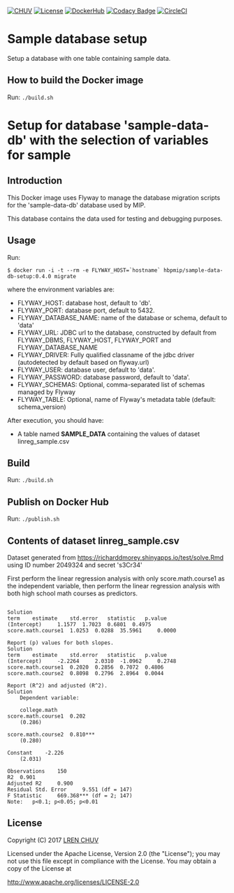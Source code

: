 [![CHUV](https://img.shields.io/badge/CHUV-LREN-AF4C64.svg)](https://www.unil.ch/lren/en/home.html) [![License](https://img.shields.io/badge/license-Apache--2.0-blue.svg)](https://github.com/LREN-CHUV/sample-data-db-setup/blob/master/LICENSE) [![DockerHub](https://img.shields.io/badge/docker-hbpmip%2Fdata--db--setup-008bb8.svg)](https://hub.docker.com/r/hbpmip/sample-data-db-setup/) [![Codacy Badge](https://api.codacy.com/project/badge/Grade/bb61058330e04b8196e4f991abcfbba4)](https://www.codacy.com/app/hbp-mip/sample-data-db-setup?utm_source=github.com&amp;utm_medium=referral&amp;utm_content=LREN-CHUV/sample-data-db-setup&amp;utm_campaign=Badge_Grade)
[![CircleCI](https://circleci.com/gh/LREN-CHUV/sample-data-db-setup.svg?style=svg)](https://circleci.com/gh/LREN-CHUV/sample-data-db-setup)


# Sample database setup

Setup a database with one table containing sample data.

## How to build the Docker image

Run: `./build.sh`

# Setup for database 'sample-data-db' with the selection of variables for sample

## Introduction

This Docker image uses Flyway to manage the database migration scripts for the 'sample-data-db' database used by MIP.

This database contains the data used for testing and debugging purposes.

## Usage

Run:

```console
$ docker run -i -t --rm -e FLYWAY_HOST=`hostname` hbpmip/sample-data-db-setup:0.4.0 migrate
```

where the environment variables are:

* FLYWAY_HOST: database host, default to 'db'.
* FLYWAY_PORT: database port, default to 5432.
* FLYWAY_DATABASE_NAME: name of the database or schema, default to 'data'
* FLYWAY_URL: JDBC url to the database, constructed by default from FLYWAY_DBMS, FLYWAY_HOST, FLYWAY_PORT and FLYWAY_DATABASE_NAME
* FLYWAY_DRIVER: Fully qualified classname of the jdbc driver (autodetected by default based on flyway.url)
* FLYWAY_USER: database user, default to 'data'.
* FLYWAY_PASSWORD: database password, default to 'data'.
* FLYWAY_SCHEMAS: Optional, comma-separated list of schemas managed by Flyway
* FLYWAY_TABLE: Optional, name of Flyway's metadata table (default: schema_version)

After execution, you should have:

* A table named **SAMPLE_DATA** containing the values of dataset linreg_sample.csv

## Build

Run: `./build.sh`

## Publish on Docker Hub

Run: `./publish.sh`

## Contents of dataset linreg_sample.csv

Dataset generated from https://richarddmorey.shinyapps.io/test/solve.Rmd using ID number 2049324 and secret 's3Cr34'

First perform the linear regression analysis with only score.math.course1 as the independent variable, then perform the linear regression analysis with both high school math courses as predictors.

```

Solution
term 	estimate 	std.error 	statistic 	p.value
(Intercept) 	1.1577 	1.7023 	0.6801 	0.4975
score.math.course1 	1.0253 	0.0288 	35.5961 	0.0000

Report (p) values for both slopes.
Solution
term 	estimate 	std.error 	statistic 	p.value
(Intercept) 	-2.2264 	2.0310 	-1.0962 	0.2748
score.math.course1 	0.2020 	0.2856 	0.7072 	0.4806
score.math.course2 	0.8098 	0.2796 	2.8964 	0.0044

Report (R^2) and adjusted (R^2).
Solution
	Dependent variable:

	college.math
score.math.course1 	0.202
	(0.286)

score.math.course2 	0.810***
	(0.280)

Constant 	-2.226
	(2.031)

Observations 	150
R2 	0.901
Adjusted R2 	0.900
Residual Std. Error 	9.551 (df = 147)
F Statistic 	669.368*** (df = 2; 147)
Note: 	p<0.1; p<0.05; p<0.01

```

## License

Copyright (C) 2017 [LREN CHUV](https://www.unil.ch/lren/en/home.html)

Licensed under the Apache License, Version 2.0 (the "License");
you may not use this file except in compliance with the License.
You may obtain a copy of the License at

http://www.apache.org/licenses/LICENSE-2.0
